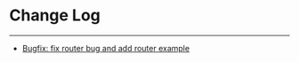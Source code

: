 # Change Log
---

- [Bugfix: fix router bug and add router example](https://github.com/Tencent/spring-cloud-tencent/pull/89)

